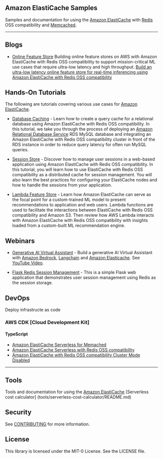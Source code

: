 ## Amazon ElastiCache Samples

Samples and documentation for using the [Amazon ElastiCache](https://aws.amazon.com/elasticache/) with [Redis](https://aws.amazon.com/elasticache/redis/) OSS compatibility and [Memcached](https://aws.amazon.com/elasticache/memcached/).

---

## Blogs

- [Online Feature Store](./blogs/feast-aws-credit-scoring/) Building online feature stores on AWS with Amazon ElastiCache with Redis OSS compatibility to support mission-critical ML use cases that require ultra-low latency and high throughput. [Build an ultra-low latency online feature store for real-time inferencing using Amazon ElastiCache with Redis OSS compatibility](https://aws.amazon.com/blogs/database/build-an-ultra-low-latency-online-feature-store-for-real-time-inferencing-using-amazon-elasticache-for-redis/)

## Hands-On Tutorials

The following are tutorials covering various use cases for [Amazon ElastiCache](https://aws.amazon.com/elasticache/).

- [Database Caching](./database-caching/) - Learn how to create a query cache for a relational database using Amazon ElastiCache with Redis OSS compatibility. In this tutorial, we take you through the process of deploying an [Amazon Relational Database Service](https://aws.amazon.com/rds/) RDS MySQL database and integrating an Amazon ElastiCache with Redis OSS compatibility cluster in front of the RDS instance in order to reduce query latency for often run MySQL queries.

- [Session Store](./session-store/) - Discover how to manage user sessions in a web-based application using Amazon ElastiCache with Redis OSS compatibility. In this tutorial, you will learn how to use ElastiCache with Redis OSS compatibility as a distributed cache for session management. You will also learn the best practices for configuring your ElastiCache nodes and how to handle the sessions from your application. 

- [Lambda Feature Store](./lambda-feature-store/) - Learn how Amazon ElastiCache can serve as the focal point for a custom-trained ML model to present recommendations to application and web users. Lambda functions are used to facilitate the interactions between ElastiCache with Redis OSS compatibility and Amazon S3. Then review how AWS Lambda interacts with Amazon ElastiCache with Redis OSS compatibility with insights loaded from a custom-built ML recommendation engine.

## Webinars

- [Generative AI Virtual Assistant](./webinars/genai-chatbot/) - Build a generative AI Virtual Assistant with [Amazon Bedrock](https://aws.amazon.com/bedrock/), [Langchain](https://github.com/langchain-ai/langchain) and [Amazon Elasticache](https://aws.amazon.com/elasticache/). See [YouTube Video](https://www.youtube.com/watch?v=yWxDmQYelvg).

- [Flask Redis Session Management](./webinars/flask-redis-session/) - This is a simple Flask web application that demonstrates user session management using Redis as the session storage.

## DevOps

Deploy infrastructe as code

### AWS CDK [Cloud Development Kit]

#### TypeScript

- [Amazon ElastiCache Serverless for Memached](devops/aws-cdk/typescript/elasticache-serverless-memcached-minimal/README.md)
- [Amazon ElastiCache Serverless with Redis OSS compatibility](devops/aws-cdk/typescript/elasticache-serverless-redis-minimal/README.md)
- [Amazon ElastiCache with Redis OSS compatibility Cluster Mode Disabled](devops/aws-cdk/typescript/elasticache-redis-cmd/README.md)

---
## Tools 
Tools and documentation for using the [Amazon ElastiCache](https://aws.amazon.com/elasticache/)
[Serverless cost calculator] (tools/serverless-cost-calculator/README.md)

## Security

See [CONTRIBUTING](CONTRIBUTING.md#security-issue-notifications) for more information.

## License

This library is licensed under the MIT-0 License. See the LICENSE file.
